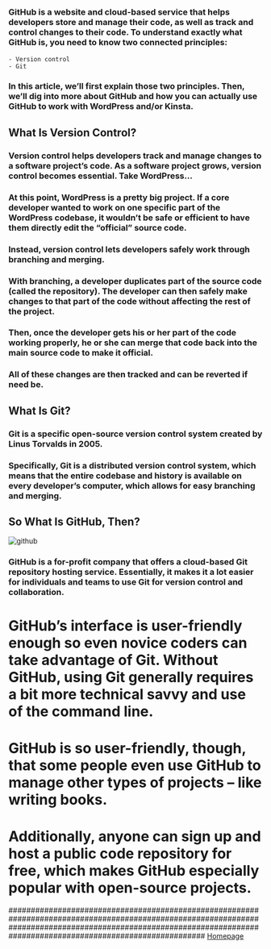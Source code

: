 # 
### **GitHub** is a website and cloud-based service that helps developers store and manage their code, as well as track and control changes to their code. To understand exactly what GitHub is, you need to know two connected principles:

    - Version control
    - Git
### In this article, we’ll first explain those two principles. Then, we’ll dig into more about GitHub and how you can actually use GitHub to work with WordPress and/or Kinsta.

## What Is Version Control?
### Version control helps developers track and manage changes to a software project’s code. As a software project grows, version control becomes essential. Take WordPress…

### At this point, WordPress is a pretty big project. If a core developer wanted to work on one specific part of the WordPress codebase, it wouldn’t be safe or efficient to have them directly edit the “official” source code.

### Instead, version control lets developers safely work through branching and merging.

### With branching, a developer duplicates part of the source code (called the repository). The developer can then safely make changes to that part of the code without affecting the rest of the project.

### Then, once the developer gets his or her part of the code working properly, he or she can merge that code back into the main source code to make it official.

### All of these changes are then tracked and can be reverted if need be.

## What Is Git?
### Git is a specific open-source version control system created by Linus Torvalds in 2005.

### Specifically, Git is a distributed version control system, which means that the entire codebase and history is available on every developer’s computer, which allows for easy branching and merging.

## So What Is GitHub, Then?
![github](https://kinsta.com/wp-content/uploads/2018/04/what-is-github-0.png)
### GitHub is a for-profit company that offers a cloud-based Git repository hosting service. Essentially, it makes it a lot easier for individuals and teams to use Git for version control and collaboration.

# GitHub’s interface is user-friendly enough so even novice coders can take advantage of Git. Without GitHub, using Git generally requires a bit more technical savvy and use of the command line.

# GitHub is so user-friendly, though, that some people even use GitHub to manage other types of projects – like writing books.

# Additionally, anyone can sign up and host a public code repository for free, which makes GitHub especially popular with open-source projects.

#################################################################################################################################################################################################################### [Homepage](https://majida-hatamleh.github.io/reading-notes.html)
